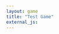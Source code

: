 ```yaml
---
layout: game
title: "Test Game"
external_js: 
---
```



<style type="text/css">
  canvas {
    padding: 0;
    margin: auto;
    display: block;
    width: 800px;
    height: 600px;
  }
</style>

<script></script>

